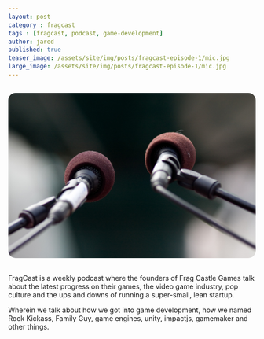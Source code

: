 ```yaml
---
layout: post
category : fragcast
tags : [fragcast, podcast, game-development]
author: jared
published: true
teaser_image: /assets/site/img/posts/fragcast-episode-1/mic.jpg
large_image: /assets/site/img/posts/fragcast-episode-1/mic.jpg
---
```


<img src="/assets/site/img/posts/fragcast-episode-1/mic.jpg" style="border-radius: 15px; margin: 15px 0px;" />

FragCast is a weekly podcast where the founders of Frag Castle Games talk about the latest progress on their games, the video game industry, pop culture and the ups and downs of running a super-small, lean startup.


Wherein we talk about how we got into game development, how we named Rock Kickass, Family Guy, game engines, unity, impactjs, gamemaker and other things.

<div id="player" data-url="http://media.signalleaf.com/player/FragCast/52d33b3895bd980200000009/" width="500" height="140"></div>
